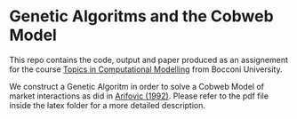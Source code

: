 # Genetic Algoritms and the Cobweb Model 

This repo contains the code, output and paper produced as an assignement for the course [Topics in Computational Modelling](https://didattica.unibocconi.eu/ts/tsn_anteprima.php?cod_ins=30592&anno=2023&IdPag=6936) from Bocconi University.

We construct a Genetic Algoritm in order to solve a Cobweb Model of market interactions as did in [Arifovic (1992)](https://www.uh.edu/hobby/eitm/_docs/past-lectures/2014-Lectures/Sunny-Wong/Genetic-Algorithm-Learning-and-the-Cobweb-Model.pdf). Please refer to the pdf file inside the latex folder for a more detailed description.
